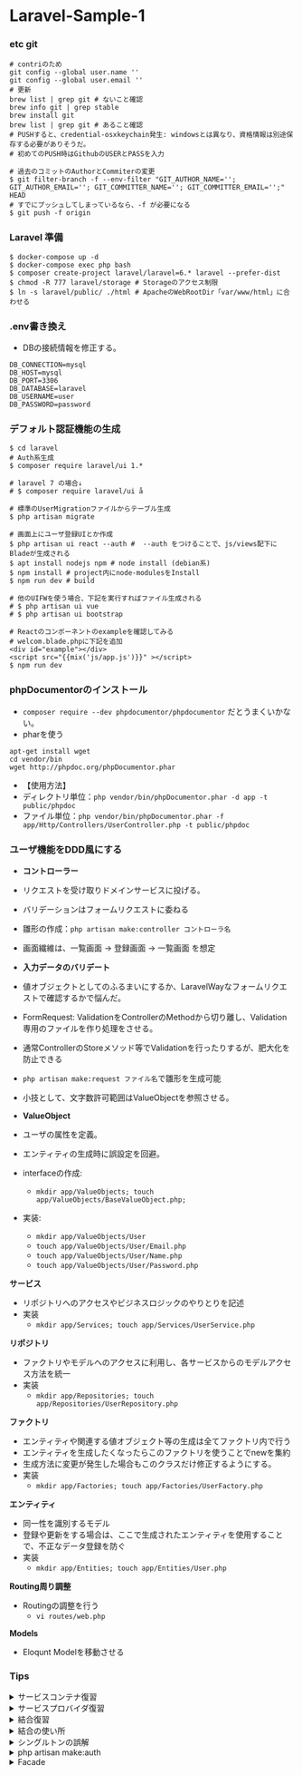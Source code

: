 # Laravel-Sample-1

### etc git
```sh:
# contriのため
git config --global user.name ''
git config --global user.email ''
# 更新
brew list | grep git # ないこと確認
brew info git | grep stable
brew install git
brew list | grep git # あること確認
# PUSHすると、credential-osxkeychain発生: windowsとは異なり、資格情報は別途保存する必要がありそうだ。
# 初めてのPUSH時はGithubのUSERとPASSを入力

# 過去のコミットのAuthorとCommiterの変更
$ git filter-branch -f --env-filter "GIT_AUTHOR_NAME=''; GIT_AUTHOR_EMAIL=''; GIT_COMMITTER_NAME=''; GIT_COMMITTER_EMAIL='';" HEAD 
# すでにプッシュしてしまっているなら、-f が必要になる
$ git push -f origin
```

### Laravel 準備

```sh:
$ docker-compose up -d
$ docker-compose exec php bash
$ composer create-project laravel/laravel=6.* laravel --prefer-dist
$ chmod -R 777 laravel/storage # Storageのアクセス制限
$ ln -s laravel/public/ ./html # ApacheのWebRootDir「var/www/html」に合わせる 
```

### .env書き換え
- DBの接続情報を修正する。

```.env
DB_CONNECTION=mysql
DB_HOST=mysql
DB_PORT=3306
DB_DATABASE=laravel
DB_USERNAME=user
DB_PASSWORD=password
```

### デフォルト認証機能の生成

```sh:
$ cd laravel
# Auth系生成
$ composer require laravel/ui 1.* 

# laravel 7 の場合↓
# $ composer require laravel/ui å

# 標準のUserMigrationファイルからテーブル生成
$ php artisan migrate

# 画面上にユーザ登録UIとか作成
$ php artisan ui react --auth #  --auth をつけることで、js/views配下にBladeが生成される
$ apt install nodejs npm # node install (debian系)
$ npm install # project内にnode-modulesをInstall
$ npm run dev # build

# 他のUIFWを使う場合、下記を実行すればファイル生成される
# $ php artisan ui vue
# $ php artisan ui bootstrap

# Reactのコンポーネントのexampleを確認してみる
# welcom.blade.phpに下記を追加
<div id="example"></div>
<script src="{{mix('js/app.js')}}" ></script>
$ npm run dev
```

### phpDocumentorのインストール
- `composer require --dev phpdocumentor/phpdocumentor` だとうまくいかない。
- pharを使う
```sh:
apt-get install wget
cd vendor/bin
wget http://phpdoc.org/phpDocumentor.phar
```
- 【使用方法】
- ディレクトリ単位：`php vendor/bin/phpDocumentor.phar -d app -t public/phpdoc`
- ファイル単位：`php vendor/bin/phpDocumentor.phar -f app/Http/Controllers/UserController.php -t public/phpdoc`

### ユーザ機能をDDD風にする

- **コントローラー**
- リクエストを受け取りドメインサービスに投げる。
- バリデーションはフォームリクエストに委ねる
- 雛形の作成：`php artisan make:controller コントローラ名`
- 画面繊維は、一覧画面 → 登録画面 → 一覧画面 を想定

- **入力データのバリデート**
- 値オブジェクトとしてのふるまいにするか、LaravelWayなフォームリクエストで確認するかで悩んだ。
- FormRequest: ValidationをControllerのMethodから切り離し、Validation専用のファイルを作り処理をさせる。
- 通常ControllerのStoreメソッド等でValidationを行ったりするが、肥大化を防止できる
- `php artisan make:request ファイル名`で雛形を生成可能
- 小技として、文字数許可範囲はValueObjectを参照させる。

- **ValueObject**
- ユーザの属性を定義。
- エンティティの生成時に誤設定を回避。
- interfaceの作成: 
  - `mkdir app/ValueObjects; touch app/ValueObjects/BaseValueObject.php;`
- 実装:
  - `mkdir app/ValueObjects/User`
  - `touch app/ValueObjects/User/Email.php`
  - `touch app/ValueObjects/User/Name.php`
  - `touch app/ValueObjects/User/Password.php`

**サービス**
- リポジトリへのアクセスやビジネスロジックのやりとりを記述
- 実装
  - `mkdir app/Services; touch app/Services/UserService.php`

**リポジトリ**
- ファクトリやモデルへのアクセスに利用し、各サービスからのモデルアクセス方法を統一
- 実装
  - `mkdir app/Repositories; touch app/Repositories/UserRepository.php`

**ファクトリ**
- エンティティや関連する値オブジェクト等の生成は全てファクトリ内で行う
- エンティティを生成したくなったらこのファクトリを使うことでnewを集約
- 生成方法に変更が発生した場合もこのクラスだけ修正するようにする。
- 実装
  - `mkdir app/Factories; touch app/Factories/UserFactory.php`

**エンティティ**
- 同一性を識別するモデル
- 登録や更新をする場合は、ここで生成されたエンティティを使用することで、不正なデータ登録を防ぐ
- 実装
  - `mkdir app/Entities; touch app/Entities/User.php`

**Routing周り調整**
- Routingの調整を行う
  - `vi routes/web.php`

**Models**
- Eloqunt Modelを移動させる

### Tips

<details><summary>サービスコンテナ復習</summary>

**サービスコンテナとは**
- サービスコンテナ = **インスタンスを自動的に生成してくれる**(new の機能を拡張したようなもの)

**サービスコンテナを利用するには**
- サービス化したいクラスを作る
- (サービスプロバイダを作ってapp.phpに登録)
- (registerにインスタンス化する方法を定義)
- (bootでサービス同士の依存解決)
- (ファサード定義してapp.phpに登録)
- サービスコンテナにインスタンスを提供してもらう
- ()は省略可能

**サービスプロバイダ**
- サービスコンテナとは**無関係**
- 名前が似ているだけ

**サービスコンテナ**
- クラスのインスタンスを生成・預かってくれる

**サービスコンテナにクラスのインスタンスを作ってもらうには**
- 一般的なPHPの場合
  - `$sampleobject = new App\SampleClass;`
- Laravelのサービスコンテナの場合
  - `$sampleobject = app()->make('App\SampleClass');`
- app()->make()はどこでも使用でき、このコードを使用するための準備は不要。
  - app()はグローバル関数として定義されているので、Laravelアプリならクラスの中でも外でも、いつでもどこでも呼ぶことができる。
  - 呼ぶと、サービスコンテナが出てくる。つまり、app() = サービスコンテナ。
  - 準備もいらない。サービスプロバイダに登録するとかもいらない。クラスがきちんと定義(new でインスタンスできる状態)されているならすぐ実行できる。
  - (new SampleClass) でもよいし app()->make(SampleClass) でもよい。
  - 他にも書き方がある。
  ```php:
    $sampleobject = app()->make('App\SampleClass'); // コンテナがインスタンスを作る
    $sampleobject = Illuminate\Container\Container::getInstance()->make('App\SampleClass'); // コンテナを取ってきてインスタンスを作る
    $sampleobject = app()->resolve('App\SampleClass'); // コンテナがクラスの依存を解決する
    $sampleobject = resolve('App\SampleClass'); // クラスの依存を解決する
    $sampleobject = app('App\SampleClass'); // インスタンス
    $sampleobject = Illuminate\Foundation\Application::getInstance()->make('App\SampleClass'); // アプリ本体を取ってきてインスタンスを作る
  ```
  - 上記からわかるように、Laravel = サービスコンテナ
</details>

<details><summary>サービスプロバイダ復習</summary>

**サービスプロバイダとは**
- サービスコンテナ = **インスタンス化をする方法を定義する場所**

**サービスコンテナの内部の動き**
- クラスのコンストラクタに引数がある場合
  - クラスのコンストラクタ引数をチェックする。
  - 引数のタイプヒントにクラスが指定されていると、そのクラスをサービスコンテナで再帰的に生成する。
  - 生成されたインスタンスをコンストラクタに渡して、クラスをnewする。
- クラスのコンストラクタに引数がない場合
  - クラスのコンストラクタ引数をチェックする。
  - クラスをnewする。

**結合**
- 「インスタンスの生成方法」をカスタマイズする仕組み

**シングルトン**
- `app()->singleton('App\SampleClass');`
- 上記の記述は、**「App\SampleClassを生成するときはシングルトンとして生成」**という指示。
- 上記の記述により、サービスコンテナは**最初の app('App\SampleClass') で生成されたインスタンスをストックしておき、2回目以降はそのインスタンスを渡す**ようになる。
- つまり、アプリケーションの中で`app('App\SampleClass')`を何回実行しても、生成されるインスタンスは絶対に１つ。
- では、`app()->singleton('App\SampleClass');`の1行はどこで書くのか？ 
- 正解は、どこでも書ける。一番最初の`app('App\SampleClass')`の直前でも良い。おすすめの場所は「サービスプロバイダ」。
- 「サービスプロバイダ」の場所は、`app/Providers/AppServiceProvider.php`とか。
- `AppServiceProvider`の`register`メソッドに下記のような記述を行う。
```php:
    public function register()
    {
        $this->app->singleton('App\SampleClass'); // $this-> ではなく app()->singleton としても同じこと（$this->のほうがちょっとだけ早い）
    }
```

**サービスプロバイダとは(まとめ)**
- 「クラスインスタンスを初期化するための場所」
- なぜ必要なのか？
  - 「特定のクラスが使用する値の初期化」「特定のクラスが使用する別のクラスの初期化」などは、通常クラス変数やクラスのコンストラクタに定義していた。
  - しかし、クラスの環境依存度が高まってしまい、移管、移植、変更、テストが難しくなってしまう。
  - それを解決するため。
- 実行環境によって変わる初期値(BASEドメイン, DBサーバーのIPなど): .env
- アプリケーション実行中はどこでも不変な定数(都道府県IDなど): /config/xxx.php
- 特定のクラスが使う定数(外部APIのURLやTOKEN): .envに書いてサービスプロバイダ
- 特定のクラスが使う別クラスインスタンス(HTTPモジュールなど): サービスプロバイダ
- アプリケーション全体で使うインスタンス: サービスプロバイダ

</details>

<details><summary>結合復習</summary>

**結合とは**
- 基本形: `app()->bind( $abstract, $concrete );`
- 記述する場所はどこでも問題ないが、`AppServiceProvider`が無難。
- `AppServiceProvider`の`boot`メソッドでも`register`メソッドでもどちらでも問題ない。
  - `boot`と`register`の違いは実行されるタイミング
  - 先に`register`メソッドが実行される。すべてのServiceProviderのregisterが終わった後に、`boot`メソッドが実行される。
  - 使い分けとしては、**他のServiceのインスタンスを使いたい**場合は、`boot`、**独立した初期化**の場合は`register`に記述する。
- `$abstract`, `$concrete` がわかりづらいが要は、`$label`, `$service`という感じ。
  - $abstract: 抽象。ラベルである、サービスコンテナに入れるものにはそれぞれラベルを貼り付ける。ラベルなので文字列。ユニーク。
  ```php:
    // 預ける Labelはなんでも良い。
    app()->bind('date', $concrete1);
    app()->bind('App\User', $concrete2);
    app()->bind( MyClass::class, $concrete3); // ::class で完全なクラス名を取得する (https://stackoverflow.com/questions/35378270/myclassclass-get-string-representation-of-myclass)
    // 取り出す
    app()->bind('date'); // concrete1
    app()->bind('App\User'); // concrete2
    app()->bind(MyClass::class); // concrete3
  ```
  - $concrete: 具象。文字列（クラス名）かクロージャ。
  - クラス名が指定されていると、サービスコンテナはそのクラスをnewして、インスタンスを返す。
  ```php:
    // 預ける
    app()->bind('StdClass', 'StdClass');
    // 取り出す
    $a = app('StdClass');
    var_dump($a);
    //>>> class stdClass#2911 (0) {
    //>>> }
  ```
  - ちなみに、取り出すたびにインスタンスは新しく生成される。シングルトンではない。
  ```php:
    app()->bind('StdClass', 'StdClass');
    $a = app('StdClass'); spl_object_hash($a);
    //>>> "000000007dc70f4a0000000054e8bfb6"
    $a = app('StdClass'); spl_object_hash($a);
    //>>> "000000007dc70f7e0000000054e8bfb6"
  ```
  - さらに、具象自体は省略可能である。その場合、抽象と同じ文字列名が使用される。
  ```php:
    // 2つとも同じ。
    app()->bind('StdClass', 'StdClass');
    app()->bind('StdClass');
  ```
  - シングルトンの表現方法を振り返る。
  ```php:
      // 2つとも同じ。
    app()->singleton('App\MyClass');
    app()->singleton('App\MyClass','App\MyClass');
  ```
  - さらに、シングルトンはbindで置き換えることが可能
  ```php:
    app()->singleton('App\MyClass','App\MyClass');
    app()->bind     ('App\MyClass','App\MyClass', true);
  ```
  - bindの第3引数のshareモード。「newするのは最初の1回だけで、次からは生成済みのインスタンスを返す」
  ```php:
    app()->bind('std','stdClass',true);

    $s = app('std'); spl_object_hash($s); //>>> "000000002fa3c3390000000018649e8a"
    $s = app('std'); spl_object_hash($s); //>>> "000000002fa3c3390000000018649e8a"

    // シングルトンなので、オブジェクトを変更して、別のところで再取得しても反映されている。
    $s->sample = "sample";
    $s2 = app('std'); 
    echo $s2->sample; //>>> "sample"
  ```
  - 具象をクロージャで定義する場合、返せるものだったら何でも良い。
  ```php:
    app()->bind( 'DateTime', function(){ return new DateTime; } );
    echo app( 'DateTime' )->format('Y-m-d'); //>>> 2019-03-20
    // より具体的に実装しても問題ない
    app()->bind( 'birthday', function(){ return new DateTime('1991/04/29'); } );
    echo app( 'birthday' )->format('Y-m-d'); //>>> 1991-04-29
    app()->bind( 'fourty-two', function(){ return 42; } );
    echo app( 'fourty-two' ); //>>> 42
    // 生成済のインスタンスを預けてみる
    $instance = new DateTime('2019/02/10');
    app()->bind( 'some-date', function() use ($instance) { return $instance; } );
    echo app( 'some-date' )->format('Y-m-d'); //>>> 2019-02-10
  ```

**まとめ**
```php:
// 入れる
app()->bind( $label, 'ClassName' );
app()->bind( $label, function(){ return $anything; } );

// 出す
app( $label );
```
</details>

<details><summary>結合の使い所</summary>

**固定値で初期化を行う (よく見かける)**
- 例えばRedisのクライアントクラス。
- サーバ情報等の特定値を初期設定したいとき。初期化するクラスにその設定値を指定してシングルトンとして登録する。
- ちなみに、特定値は.envではなくconfig()ヘルパーを使うようにすると良い。
  - https://github.com/laravel/framework/blob/197a7c3b86d24b8698c61107263b68cb737d51c8/src/Illuminate/Foundation/Bootstrap/LoadEnvironmentVariables.php#L12-L31
  - .envファイルを読み込む箇所のソースコードを確認すればわかるが、**`.env`ファイルの読み込みは、`php artisan config:cache`をしていない場合にしか読み込まれない**
  - キャッシュを有効にしている場合、.envに書いているだけで、「シェルから起動する時点で定義されていない環境変数はすべて未定義」になってしまう。
```php:
// AppServiceProvider.php
$this->app()->singleton(\Predis\Client::class, function(app){
    return new \Predis\Client(
        [
            'scheme' => config('database.redis.default.scheme', 'tcp'),
            'host'   => config('database.redis.default.host', '127.0.0.1'),
            'port'   => config('database.redis.default.port', 6379),
        ],
        [
            'parameters' => [
                'password' => config('database.redis.default.password', null),
                'database' => config('database.redis.default.database', 0),
            ],
        ]
    )
});

// 上記を使用する箇所
$client = app(\Predis\Client::class);
```

**インタフェースから実装クラス**
- 例えば、`laravel/bootstrap/app.php`でも使用しているパターン。
- 一般的に、クラスはインタフェースと分けて実装したほうがよい。**機能を使いたいクラスからは提供側のinterfaceを参照する**のが望ましい。
- 結合を定義しておくことで、実際に動かすときに、そのインターフェースを実装したクラスを注入する
```php:
// AppServiceProvider.php
$this->app->singleton(\App\ProductInterface::class, \App\Product::class);
$this->app->bind(\App\SearchConditionInterface::class, \App\SearchCondition::class);

// 機能を使う側のクラスの書き方
class MyClass 
{
  // コンストラクタインジェクション
  public function __construct( \App\ProductInterface $productService )
  {
      $productService->... // \App\Product のインスタンスが注入される
```

**場合によって初期化する**
- クラスのインスタンスは必ずnewから始まるわけではない。
- 例えば、セッションやファイルにシリアライズされて保存されたインスタンスがある場合、それを使い、ない場合はnewといった感じ。
```php:
// AppServiceProvider.php
// セッションに保存されていたシングルトンを復旧
$this->app->singleton(\App\SessionStore::class, function ($app) {
    // キーが存在していない場合に返すデフォルト値を第2引数に指定できる
    $obj = session('_SESSION_STORE', null);
    return $obj ?? new \App\SessionStore();
});
```
</details>

<details><summary>シングルトンの誤解</summary>

- 当然だが、下記のようなsessionのように画面を跨いで同じインスタンスを引き継ぐことはできない。
```php:
// AppServiceProvider.php
public function register() {
    $this->app->singleton(OrgService::class,OrgService::class);
}
// シングルトンなOrgServiceをOrgControllerで使用する。
class OrgController extends Controller{
    public function input(Request $request){
        spl_object_hash(resolve(OrgService::class);　#・・・A
        spl_object_hash(resolve(OrgService::class);　#・・・B ※Aと同じ識別子を確認
    }

    public function confirm(Request $request){
        spl_object_hash(resolve(OrgService::class);　#・・・C ※A,Bと異なる識別子を確認
    }
}
```
- これはそもそもリクエストのタイミングでPHPプロセスが異なっている。
```sh:
(間違い)
                                        OrgController@input
    Request -> PHPプロセス-> Laravel ->                         -> singleton
                                        OrgController@confirm
(正解)
Request -> PHPプロセス -> Laravel ->  OrgController@input -> singleton
Request -> PHPプロセス -> Laravel ->  OrgController@confirm -> singleton
```
- シングルトンは1回のPHPセッションでしか共有されない。コントローラも同じ。シングルトンもコントローラもリクエスト毎に毎回作り直される。前のことは覚えていない。
- ただし、シングルトンごとsessionデータに保存する方法を使えばSession経由になるので、維持させることは可能。

</details>


<details><summary>php artisan make:auth</summary>

- 認証機能付きユーザ機能を自動生成してくれる。
- `laravel\framework\src\Illuminate\Routing\Router.php`の`auth()`メソッドでRoutingの登録を行っている。
- `php artisan make:auth`で実行。
- `routes\web.php`に、`Auth::routes();`という記述が追加される。
- `Auth::routes`には引数を与えることができる
```php:
Auth::routes([
    'verify'   => true, // メール確認機能（※5.7系以上のみ）
    'register' => false, // デフォルトの登録機能OFF
    'reset'    => true,  // メールリマインダー機能ON
]);
```

</details>

<details><summary>Facade</summary>
</details>